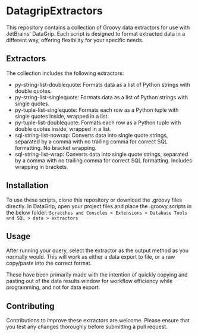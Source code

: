 # DatagripExtractors
This repository contains a collection of Groovy data extractors for use with JetBrains' DataGrip. Each script is designed to format extracted data in a different way, offering flexibility for your specific needs.

## Extractors
The collection includes the following extractors:
- py-string-list-doublequote: Formats data as a list of Python strings with double quotes.
- py-string-list-singlequote: Formats data as a list of Python strings with single quotes.
- py-tuple-list-singlequote: Formats each row as a Python tuple with single quotes inside, wrapped in a list.
- py-tuple-list-doublequote: Formats each row as a Python tuple with double quotes inside, wrapped in a list.
- sql-string-list-nowrap: Converts data into single quote strings, separated by a comma with no trailing comma for correct SQL formatting. No bracket wrapping.
- sql-string-list-wrap: Converts data into single quote strings, separated by a comma with no trailing comma for correct SQL formatting. Includes wrapping in brackets.

## Installation
To use these scripts, clone this repository or download the .groovy files directly. In DataGrip, open your project files and place the .groovy scripts in the below folder: 
`Scratches and Consoles > Extensions > Database Tools and SQL > data > extractors`

## Usage
After running your query, select the extractor as the output method as you normally would. This will work as either a data export to file, or a raw copy/paste into the correct format.

These have been primarily made with the intention of quickly copying and pasting out of the data results window for workflow efficiency while programming, and not for data export.

## Contributing
Contributions to improve these extractors are welcome. Please ensure that you test any changes thoroughly before submitting a pull request.
